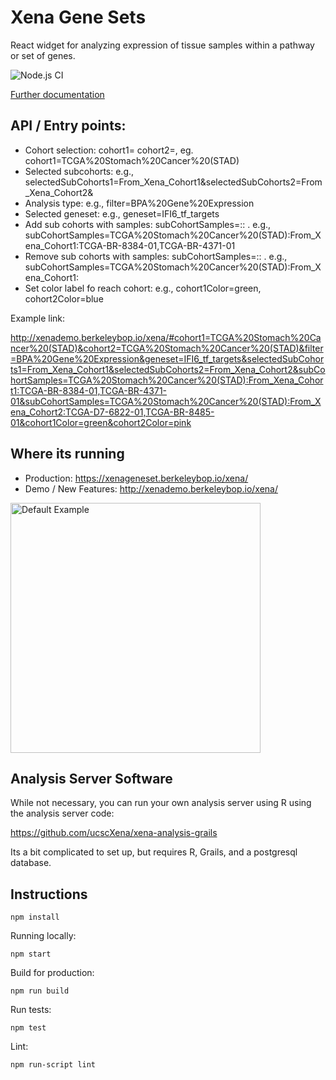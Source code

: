 # Xena Gene Sets

React widget for analyzing expression of tissue samples within a pathway or set of genes.

![Node.js CI](https://github.com/ucscXena/XenaGoWidget/workflows/Node.js%20CI/badge.svg)

[Further documentation](https://ucsc-xena.gitbook.io/project/overview-of-features/gene-sets-about)

## API / Entry points:

- Cohort selection: cohort1=<name>   cohort2=<name>, eg. cohort1=TCGA%20Stomach%20Cancer%20(STAD)
- Selected subcohorts: e.g., selectedSubCohorts1=From_Xena_Cohort1&selectedSubCohorts2=From_Xena_Cohort2&
- Analysis type: e.g., filter=BPA%20Gene%20Expression
- Selected geneset: e.g., geneset=IFI6_tf_targets
- Add sub cohorts with samples:   subCohortSamples=<cohort>:<subcohort name>:<samples>   . e.g., subCohortSamples=TCGA%20Stomach%20Cancer%20(STAD):From_Xena_Cohort1:TCGA-BR-8384-01,TCGA-BR-4371-01
- Remove sub cohorts with samples:   subCohortSamples=<cohort>:<subcohort name>:   . e.g., subCohortSamples=TCGA%20Stomach%20Cancer%20(STAD):From_Xena_Cohort1:
- Set color label fo reach cohort: e.g., cohort1Color=green, cohort2Color=blue

Example link:

http://xenademo.berkeleybop.io/xena/#cohort1=TCGA%20Stomach%20Cancer%20(STAD)&cohort2=TCGA%20Stomach%20Cancer%20(STAD)&filter=BPA%20Gene%20Expression&geneset=IFI6_tf_targets&selectedSubCohorts1=From_Xena_Cohort1&selectedSubCohorts2=From_Xena_Cohort2&subCohortSamples=TCGA%20Stomach%20Cancer%20(STAD):From_Xena_Cohort1:TCGA-BR-8384-01,TCGA-BR-4371-01&subCohortSamples=TCGA%20Stomach%20Cancer%20(STAD):From_Xena_Cohort2:TCGA-D7-6822-01,TCGA-BR-8485-01&cohort1Color=green&cohort2Color=pink

## Where its running

- Production: https://xenageneset.berkeleybop.io/xena/
- Demo / New Features: http://xenademo.berkeleybop.io/xena/  

<a href="docs/images/bladder1.png">
  <img src="docs/images/screenshot1.png" alt="Default Example" height="400">
</a>

## Analysis Server Software

While not necessary, you can run your own analysis server using R using the analysis server code:

https://github.com/ucscXena/xena-analysis-grails

Its a bit complicated to set up, but requires R, Grails, and a postgresql database. 


## Instructions

    npm install

Running locally:

    npm start

Build for production:

    npm run build

Run tests:

    npm test

Lint:
  
    npm run-script lint


